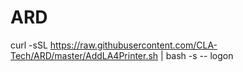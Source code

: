 # ARD

curl -sSL https://raw.githubusercontent.com/CLA-Tech/ARD/master/AddLA4Printer.sh | bash -s -- logon
